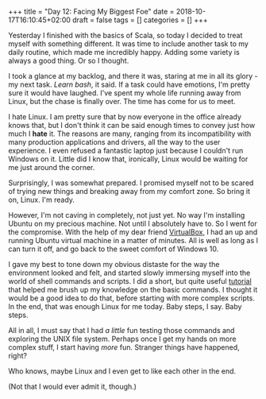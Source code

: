 +++
title = "Day 12: Facing My Biggest Foe"
date = 2018-10-17T16:10:45+02:00
draft = false
tags = []
categories = []
+++

Yesterday I finished with the basics of Scala, so today I decided to treat myself with something different. It was time to include another task to my daily routine, which made me incredibly happy. Adding some variety is always a good thing. Or so I thought.



I took a glance at my backlog, and there it was, staring at me in all its glory - my next task. _Learn bash_, it said. If a task could have emotions, I'm pretty sure it would have laughed. I've spent my whole life running away from Linux, but the chase is finally over. The time has come for us to meet.



I hate Linux. I am pretty sure that by now everyone in the office already knows that, but I don't think it can be said enough times to convey just how much I __hate__ it. The reasons are many, ranging from its incompatibility with many production applications and drivers, all the way to the user experience. I even refused a fantastic laptop just because I couldn't run Windows on it. Little did I know that, ironically, Linux would be waiting for me just around the corner.



Surprisingly, I was somewhat prepared. I promised myself not to be scared of trying new things and breaking away from my comfort zone. So bring it on, Linux. I'm ready.



However, I'm not caving in completely, not just yet. No way I'm installing Ubuntu on my precious machine. Not until I absolutely have to. So I went for the compromise. With the help of my dear friend [VirtualBox](https://www.virtualbox.org/), I had an up and running Ubuntu virtual machine in a matter of minutes. All is well as long as I can turn it off, and go back to the sweet comfort of Windows 10.



I gave my best to tone down my obvious distaste for the way the environment looked and felt, and started slowly immersing myself into the world of shell commands and scripts. I did a short, but quite useful [tutorial](http://linuxcommand.org/index.php) that helped me brush up my knowledge on the basic commands. I thought it would be a good idea to do that, before starting with more complex scripts. In the end, that was enough Linux for me today. Baby steps, I say. Baby steps.



All in all, I must say that I had _a little_ fun testing those commands and exploring the UNIX file system. Perhaps once I get my hands on more complex stuff, I start having _more_ fun. Stranger things have happened, right?



Who knows, maybe Linux and I even get to like each other in the end. 

(Not that I would ever admit it, though.)